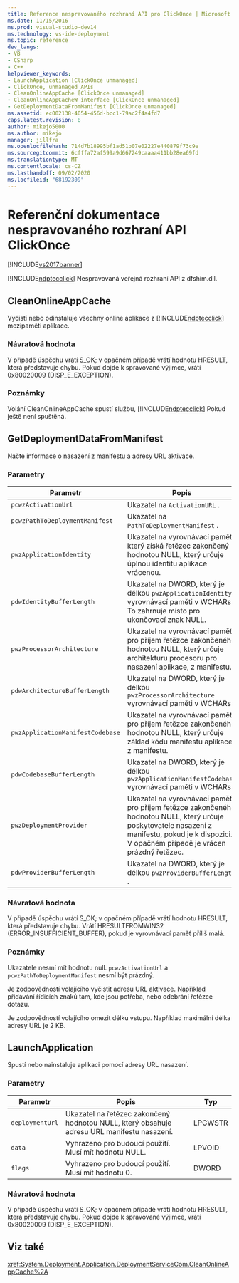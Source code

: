 ```yaml
---
title: Reference nespravovaného rozhraní API pro ClickOnce | Microsoft Docs
ms.date: 11/15/2016
ms.prod: visual-studio-dev14
ms.technology: vs-ide-deployment
ms.topic: reference
dev_langs:
- VB
- CSharp
- C++
helpviewer_keywords:
- LaunchApplication [ClickOnce unmanaged]
- ClickOnce, unmanaged APIs
- CleanOnlineAppCache [ClickOnce unmanaged]
- CleanOnlineAppCacheW interface [ClickOnce unmanaged]
- GetDeploymentDataFromManifest [ClickOnce unmanaged]
ms.assetid: ec002138-4054-456d-bcc1-79ac2f4a4fd7
caps.latest.revision: 8
author: mikejo5000
ms.author: mikejo
manager: jillfra
ms.openlocfilehash: 714d7b18995bf1ad51b07e02227e440879f73c9e
ms.sourcegitcommit: 6cfffa72af599a9d667249caaaa411bb28ea69fd
ms.translationtype: MT
ms.contentlocale: cs-CZ
ms.lasthandoff: 09/02/2020
ms.locfileid: "68192309"
---
```

# <a name="clickonce-unmanaged-api-reference"></a>Referenční dokumentace nespravovaného rozhraní API ClickOnce
[!INCLUDE[vs2017banner](../includes/vs2017banner.md)]

[!INCLUDE[ndptecclick](../includes/ndptecclick-md.md)] Nespravovaná veřejná rozhraní API z dfshim.dll.  
  
## <a name="cleanonlineappcache"></a>CleanOnlineAppCache  
 Vyčistí nebo odinstaluje všechny online aplikace z [!INCLUDE[ndptecclick](../includes/ndptecclick-md.md)] mezipaměti aplikace.  
  
### <a name="return-value"></a>Návratová hodnota  
 V případě úspěchu vrátí S_OK; v opačném případě vrátí hodnotu HRESULT, která představuje chybu. Pokud dojde k spravované výjimce, vrátí 0x80020009 (DISP_E_EXCEPTION).  
  
### <a name="remarks"></a>Poznámky  
 Volání CleanOnlineAppCache spustí službu, [!INCLUDE[ndptecclick](../includes/ndptecclick-md.md)] Pokud ještě není spuštěná.  
  
## <a name="getdeploymentdatafrommanifest"></a>GetDeploymentDataFromManifest  
 Načte informace o nasazení z manifestu a adresy URL aktivace.  
  
### <a name="parameters"></a>Parametry  
  
|Parametr|Popis|Typ|  
|---------------|-----------------|----------|  
|`pcwzActivationUrl`|Ukazatel na `ActivationURL` .|LPCWSTR|  
|`pcwzPathToDeploymentManifest`|Ukazatel na `PathToDeploymentManifest` .|LPCWSTR|  
|`pwzApplicationIdentity`|Ukazatel na vyrovnávací paměť, který získá řetězec zakončený hodnotou NULL, který určuje úplnou identitu aplikace vrácenou.|LPWSTR|  
|`pdwIdentityBufferLength`|Ukazatel na DWORD, který je délkou `pwzApplicationIdentity` vyrovnávací paměti v WCHARs. To zahrnuje místo pro ukončovací znak NULL.|LPDWORD|  
|`pwzProcessorArchitecture`|Ukazatel na vyrovnávací paměť pro příjem řetězce zakončeného hodnotou NULL, který určuje architekturu procesoru pro nasazení aplikace, z manifestu.|LPWSTR|  
|`pdwArchitectureBufferLength`|Ukazatel na DWORD, který je délkou `pwzProcessorArchitecture` vyrovnávací paměti v WCHARs.|LPDWORD|  
|`pwzApplicationManifestCodebase`|Ukazatel na vyrovnávací paměť pro příjem řetězce zakončeného hodnotou NULL, který určuje základ kódu manifestu aplikace, z manifestu.|LPWSTR|  
|`pdwCodebaseBufferLength`|Ukazatel na DWORD, který je délkou `pwzApplicationManifestCodebase` vyrovnávací paměti v WCHARs.|LPDWORD|  
|`pwzDeploymentProvider`|Ukazatel na vyrovnávací paměť pro příjem řetězce zakončeného hodnotou NULL, který určuje poskytovatele nasazení z manifestu, pokud je k dispozici. V opačném případě je vrácen prázdný řetězec.|LPWSTR|  
|`pdwProviderBufferLength`|Ukazatel na DWORD, který je délkou `pwzProviderBufferLength` .|LPDWORD|  
  
### <a name="return-value"></a>Návratová hodnota  
 V případě úspěchu vrátí S_OK; v opačném případě vrátí hodnotu HRESULT, která představuje chybu. Vrátí HRESULTFROMWIN32 (ERROR_INSUFFICIENT_BUFFER), pokud je vyrovnávací paměť příliš malá.  
  
### <a name="remarks"></a>Poznámky  
 Ukazatele nesmí mít hodnotu null. `pcwzActivationUrl` a `pcwzPathToDeploymentManifest` nesmí být prázdný.  
  
 Je zodpovědností volajícího vyčistit adresu URL aktivace. Například přidávání řídicích znaků tam, kde jsou potřeba, nebo odebrání řetězce dotazu.  
  
 Je zodpovědností volajícího omezit délku vstupu. Například maximální délka adresy URL je 2 KB.  
  
## <a name="launchapplication"></a>LaunchApplication  
 Spustí nebo nainstaluje aplikaci pomocí adresy URL nasazení.  
  
### <a name="parameters"></a>Parametry  
  
|Parametr|Popis|Typ|  
|---------------|-----------------|----------|  
|`deploymentUrl`|Ukazatel na řetězec zakončený hodnotou NULL, který obsahuje adresu URL manifestu nasazení.|LPCWSTR|  
|`data`|Vyhrazeno pro budoucí použití. Musí mít hodnotu NULL.|LPVOID|  
|`flags`|Vyhrazeno pro budoucí použití. Musí mít hodnotu 0.|DWORD|  
  
### <a name="return-value"></a>Návratová hodnota  
 V případě úspěchu vrátí S_OK; v opačném případě vrátí hodnotu HRESULT, která představuje chybu. Pokud dojde k spravované výjimce, vrátí 0x80020009 (DISP_E_EXCEPTION).  
  
## <a name="see-also"></a>Viz také  
 <xref:System.Deployment.Application.DeploymentServiceCom.CleanOnlineAppCache%2A>
